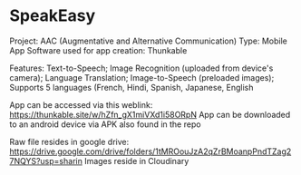 # SpeakEasy
Project: AAC (Augmentative and Alternative Communication)
Type: Mobile App
Software used for app creation: Thunkable 

Features: Text-to-Speech; Image Recognition (uploaded from device's camera); Language Translation; Image-to-Speech (preloaded images); Supports 5 languages (French, Hindi, Spanish, Japanese, English

App can be accessed via this weblink: https://thunkable.site/w/hZfn_gX1miVXd1i58ORpN
App can be downloaded to an android device via APK also found in the repo

Raw file resides in google drive: https://drive.google.com/drive/folders/1tMROouJzA2qZrBMoanpPndTZag27NQYS?usp=sharin
Images reside in Cloudinary
